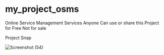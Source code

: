 # my_project_osms
Online Service Management Services
Anyone Can use or share this Project for Free
Not for sale

Project Snap

![Screenshot (54)](https://user-images.githubusercontent.com/59390099/71781655-2b69c100-2ff7-11ea-80ac-9f931d661941.png)
